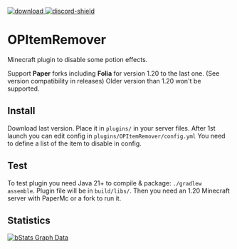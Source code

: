 [download]: https://img.shields.io/github/downloads/HydrolienF/OPItemsRemover/total
[downloadLink]: https://hangar.papermc.io/Hydrolien/OPItemsRemover
[discord-shield]: https://img.shields.io/discord/728592434577014825?label=discord
[discord-invite]: https://discord.gg/RPNbtRSFqG

[ ![download][] ][downloadLink]
[ ![discord-shield][] ][discord-invite]

# OPItemRemover
Minecraft plugin to disable some potion effects.

Support **Paper** forks including **Folia** for version 1.20 to the last one. (See version compatibility in releases)
Older version than 1.20 won't be supported.

## Install
Download last version.
Place it in `plugins/` in your server files.
After 1st launch you can edit config in `plugins/OPItemRemover/config.yml`
You need to define a list of the item to disable in config.


## Test
To test plugin you need Java 21+ to compile & package: `./gradlew assemble`. Plugin file will be in `build/libs/`.
Then you need an 1.20 Minecraft server with PaperMc or a fork to run it.


## Statistics
[![bStats Graph Data](https://bstats.org/signatures/bukkit/OPItemRemover.svg)](https://bstats.org/plugin/bukkit/OPItemRemover/21741)
